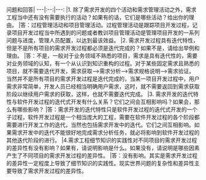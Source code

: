 问题和回答|
---|:--:|---:
|1.	除了需求开发的四个活动和需求管理活动之外，需求工程当中还有没有需要执行的活动？如果有的话，它们是哪些活动？给出你的理由。
|答：过程管理活动和项目管理活动。过程管理活动是跟踪项目开发过程，记录项目开发过程当中所遇到的问题或者教训项目管理活动是管理项目开发的一系列问题与进度，管理人员配置，以达到最该效益。
|2.	需求开发过程具有迭代特性，但是不是所有项目的需求开发过程都必须是迭代完成的？如果不是，请给出举例和理由。
|答：不是，一般对于业务领域不熟悉的项目，需求是具有迭代性的，需要对业务领域的认知，有一个从认识到知识重构的过程。对于某些固定需求且熟悉的项目，就不需要迭代开发，需求获取——>需求分析——>需求规格说明——>需求验证。当然并不是所有项目的需求开发过程是迭代完成的，当某一项目开发过程中，用户需求非常简单，开发人员已经相当明确用户需求，这时，就不需要返回到需求获取阶段以继续用户需求的获取，这样，也就不需要迭代完成。
|3.	需求开发的迭代特性与软件开发过程的迭代式开发有什么关系？它们之间会互相影响吗？如果会，那么有哪些影响？
|答：需求开发的迭代特性只是软件开发过程的迭代式开发的一个子过程，软件开发过程是一个相当庞大的工程，需要在软件开发过程的各个阶段都需要进行开发工作的迭代，当然也包括需求开发中的迭代。它们之间互相影响。如果需求开发中的迭代不能很好地完成需求分析任务，就必将影响到软件开发过程的其他迭代阶段的进行。
|4.需求工程细节知识的实践性对不同项目的需求开发过程的差异性有没有影响？如果有，请说明影响是什么。如果没有，请说明是哪些因素产生了不同项目的需求开发过程的差异性。
|答：没有影响。其实是需求开发过程的差异性一定程度上导致了细节知识的实践性。现实世界问题的复杂性和差异性主要导致了需求开发过程的差异性。





